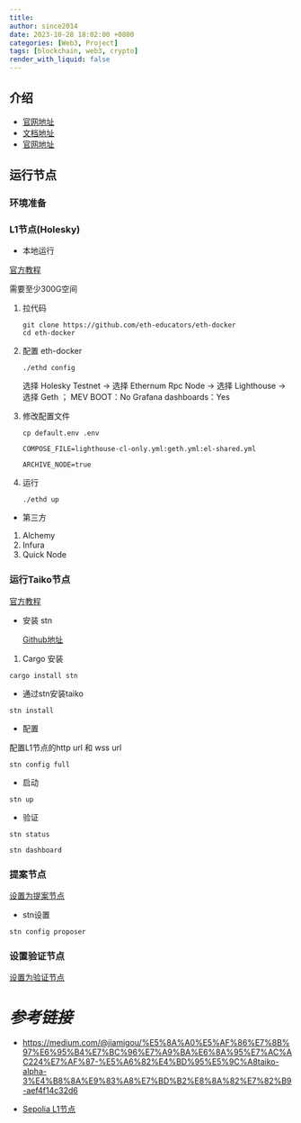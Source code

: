 ```yaml
---
title: 
author: since2014
date: 2023-10-28 18:02:00 +0800
categories: [Web3, Project]
tags: [blockchain, web3, crypto]
render_with_liquid: false
---
```


## 介绍

+ [官网地址](https://taiko.xyz/)
+ [文档地址](https://docs.taiko.xyz/start-here/getting-started/)
+ [官网地址](https://www.berachain.com/)


## 运行节点

### 环境准备

### L1节点(Holesky)

+ 本地运行

[官方教程](https://docs.taiko.xyz/guides/run-a-holesky-node/)

需要至少300G空间

1. 拉代码
     ```shell
     git clone https://github.com/eth-educators/eth-docker
     cd eth-docker
     ```

2. 配置 eth-docker
     ```shell
     ./ethd config
     ```
     选择 Holesky Testnet -> 选择 Ethernum Rpc Node -> 选择 Lighthouse -> 选择 Geth ；
     MEV BOOT：No 
     Grafana dashboards：Yes 

3. 修改配置文件
     ```shell
     cp default.env .env
     ```
     ```shell
     COMPOSE_FILE=lighthouse-cl-only.yml:geth.yml:el-shared.yml
     ```
     ```shell
     ARCHIVE_NODE=true
     ```
4. 运行
     ```shell
     ./ethd up
     ```

+ 第三方

1. Alchemy
2. Infura
3. Quick Node

### 运行Taiko节点

  [官方教程](https://docs.taiko.xyz/guides/run-a-taiko-node/)

+ 安装 stn 

     [Github地址](https://github.com/d1onys1us/stn)

1. Cargo 安装

```shell
cargo install stn
```

+ 通过stn安装taiko

```shell
stn install
```
+ 配置

配置L1节点的http url 和 wss url

```shell
stn config full
```

+ 启动

```shell
stn up
```
+ 验证

```shell
stn status
```

```shell
stn dashboard
```

### 提案节点

[设置为提案节点](https://docs.taiko.xyz/guides/enable-a-proposer/)

+ stn设置

```shell
stn config proposer
```

### 设置验证节点

[设置为验证节点](https://docs.taiko.xyz/guides/enable-a-prover/)




# *参考链接*

+ https://medium.com/@jiamigou/%E5%8A%A0%E5%AF%86%E7%8B%97%E6%95%B4%E7%BC%96%E7%A9%BA%E6%8A%95%E7%AC%AC224%E7%AF%87-%E5%A6%82%E4%BD%95%E5%9C%A8taiko-alpha-3%E4%B8%8A%E9%83%A8%E7%BD%B2%E8%8A%82%E7%82%B9-aef4f14c32d6

+ [Sepolia L1节点](https://www.youtube.com/watch?v=7Lg_cY7iP2o)